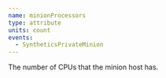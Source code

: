 ```yaml
---
name: minionProcessors
type: attribute
units: count
events:
  - SyntheticsPrivateMinion
---
```


The number of CPUs that the minion host has.